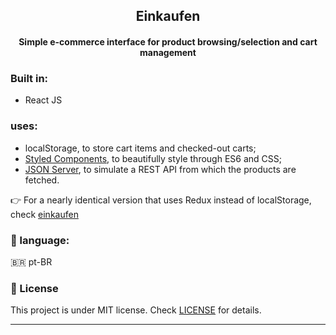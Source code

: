 <h2 align="center">Einkaufen</h2>
<h4 align="center">Simple e-commerce interface for product browsing/selection and cart management</h4>

### Built in:
<ul tyle="list-style-type:disc;">
  <li>React JS</li>
</ul>

### uses:
<ul tyle="list-style-type:disc;">
  <li>localStorage, to store cart items and checked-out carts;</li>
  <li><a href="https://github.com/styled-components/styled-components">Styled Components</a>, to beautifully style through ES6 and CSS;</li>
  <li><a href="https://github.com/typicode/json-server">JSON Server</a>, to simulate a REST API from which the products are fetched.</li>
</ul>

<p>👉 For a nearly identical version that uses Redux instead of localStorage, check <a href="https://github.com/allan-alb/einkaufen">einkaufen</a></p>

### :speech_balloon: language:
   🇧🇷 pt-BR 

### :memo: License
  This project is under MIT license. Check [LICENSE](LICENSE.md) for details.
<br><hr>
